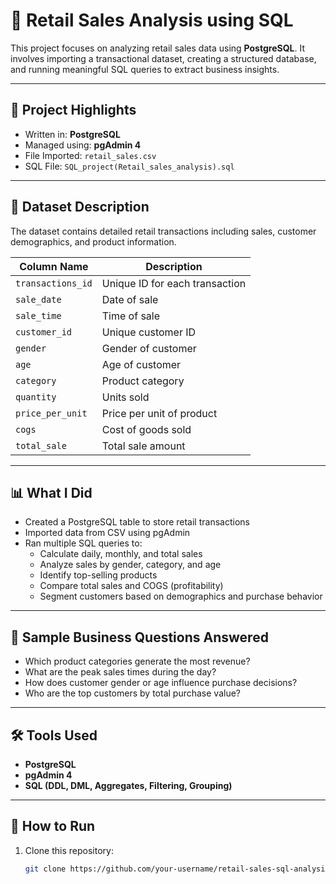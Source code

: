 # 🛒 Retail Sales Analysis using SQL

This project focuses on analyzing retail sales data using **PostgreSQL**. It involves importing a transactional dataset, creating a structured database, and running meaningful SQL queries to extract business insights.

---

## 📌 Project Highlights

- Written in: **PostgreSQL**
- Managed using: **pgAdmin 4**
- File Imported: `retail_sales.csv`
- SQL File: `SQL_project(Retail_sales_analysis).sql`

---

## 📂 Dataset Description

The dataset contains detailed retail transactions including sales, customer demographics, and product information.

| Column Name      | Description                          |
|------------------|--------------------------------------|
| `transactions_id`| Unique ID for each transaction       |
| `sale_date`      | Date of sale                         |
| `sale_time`      | Time of sale                         |
| `customer_id`    | Unique customer ID                   |
| `gender`         | Gender of customer                   |
| `age`            | Age of customer                      |
| `category`       | Product category                     |
| `quantity`       | Units sold                           |
| `price_per_unit` | Price per unit of product            |
| `cogs`           | Cost of goods sold                   |
| `total_sale`     | Total sale amount                    |

---

## 📊 What I Did

- Created a PostgreSQL table to store retail transactions
- Imported data from CSV using pgAdmin
- Ran multiple SQL queries to:
  - Calculate daily, monthly, and total sales
  - Analyze sales by gender, category, and age
  - Identify top-selling products
  - Compare total sales and COGS (profitability)
  - Segment customers based on demographics and purchase behavior

---

## 🧠 Sample Business Questions Answered

- Which product categories generate the most revenue?
- What are the peak sales times during the day?
- How does customer gender or age influence purchase decisions?
- Who are the top customers by total purchase value?

---

## 🛠️ Tools Used

- **PostgreSQL**
- **pgAdmin 4**
- **SQL (DDL, DML, Aggregates, Filtering, Grouping)**

---

## 🚀 How to Run

1. Clone this repository:
   ```bash
   git clone https://github.com/your-username/retail-sales-sql-analysis.git
